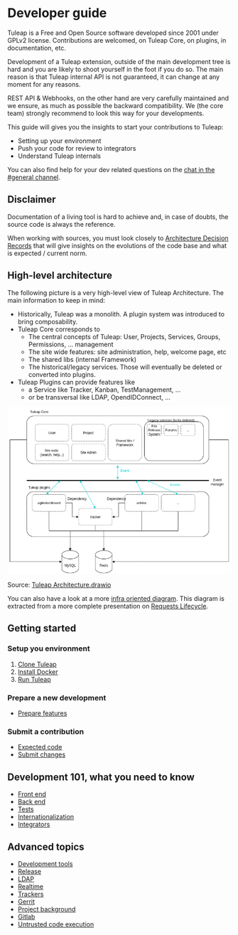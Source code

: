 # Developer guide

Tuleap is a Free and Open Source software developed since 2001 under
GPLv2 license. Contributions are welcomed, on Tuleap Core, on plugins,
in documentation, etc.

Development of a Tuleap extension, outside of the main development tree
is hard and you are likely to shoot yourself in the foot if you do so.
The main reason is that Tuleap internal API is not guaranteed, it can
change at any moment for any reasons.

REST API & Webhooks, on the other hand are very carefully maintained and
we ensure, as much as possible the backward compatibility. We (the core
team) strongly recommend to look this way for your developments.

This guide will gives you the insights to start your contributions to
Tuleap:

-   Setting up your environment
-   Push your code for review to integrators
-   Understand Tuleap internals

You can also find help for your dev related questions on the [chat in
the #general channel](https://chat.tuleap.org/).

## Disclaimer

Documentation of a living tool is hard to achieve and, in case of
doubts, the source code is always the reference.

When working with sources, you must look closely to [Architecture Decision Records](./decisions/README.md) that will give insights on the evolutions of the code base and what is expected / current norm.

## High-level architecture

The following picture is a very high-level view of Tuleap Architecture. The main information to keep in mind:
* Historically, Tuleap was a monolith. A plugin system was introduced to bring composability.
* Tuleap Core corresponds to
  * The central concepts of Tuleap: User, Projects, Services, Groups, Permissions, ... management
  * The site wide features: site administration, help, welcome page, etc
  * The shared libs (internal Framework)
  * The historical/legacy services. Those will eventually be deleted or converted into plugins.
* Tuleap Plugins can provide features like
  * a Service like Tracker, Kanban, TestManagement, ...
  * or be transversal like LDAP, OpendIDConnect, ...

![](./Archi.png)

Source: [Tuleap Architecture.drawio](./Tuleap_Architecture.drawio)

You can also have a look at a more [infra oriented diagram](../slides/life-tuleap-request/public/img/Prod_SSRF.webp).
This diagram is extracted from a more complete presentation on [Requests Lifecycle](./slides/life-tuleap-request).

## Getting started

### Setup you environment

1. [Clone Tuleap](./quick-start/clone-tuleap.md)
1. [Install Docker](./quick-start/install-docker.md)
1. [Run Tuleap](./quick-start/run-tuleap.md)

### Prepare a new development

* [Prepare features](./story-elaboration.md)

### Submit a contribution

* [Expected code](expected-code.md)
* [Submit changes](patches.md)

## Development 101, what you need to know

* [Front end](./front-end.md)
* [Back end](./back-end.md)
* [Tests](./tests.md)
* [Internationalization](./internationalization.md)
* [Integrators](./integrators.md)

## Advanced topics

* [Development tools](development-tools.md)
* [Release](./release.md)
* [LDAP](./ldap.md)
* [Realtime](./realtime.md)
* [Trackers](./trackers.md)
* [Gerrit](./gerrit.md)
* [Project background](./project-background.md)
* [Gitlab](./gitlab.md)
* [Untrusted code execution](./untrusted-code-exec.md)
